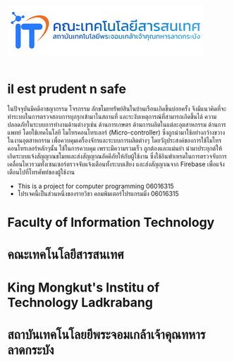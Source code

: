 <br><br>
[<img src="itkmitl.png">](http://www.it.kmitl.ac.th)
<br><br>

# il est prudent n safe
  ในปัจจุบันมีคดีอาชญากรรม โจรกรรม ลักขโมยทรัพย์สินในบ้านเรือนเกิดขึ้นบ่อยครั้ง จึงมีแนวคิดที่จะทำระบบในการตรวจสอบการบุกรุกเข้ามาในสถานที่ และระงับเหตุการณ์ที่สามารถเกิดขึ้นได้ ความปลอดภัยในระบบการทำงานด้านต่างๆเช่น ด้านการเกษตร ด้านการผลิตในแต่ละอุตสาหกรรม ด้านการแพทย์ โดยใช้เทคโนโลยี ไมโทรคอนโทรเลอร์ (Micro-controller) ซึ่งถูกนำมาใช้อย่างกว้างขวางในงานอุตสาหกรรม เพื่อควบคุมเครื่องจักรและระบบการผลิตต่างๆ โดยวัถุประสงค์ของการใช้ไมโทรคอนโทรเลอร์หลักๆนั้น ใช้ในการควบคุม เพราะมีความรวมเร็ว ถูกต้องและแม่นยำ นำมาประยุกต์ให้เกิดระบบแจ้งสัญญาณขโมยและส่งสัญญาณอัคคีภัยให้กับผู้ใช้งาน ซึ่งใช้อินฟาเหรดในการตรวจจับการเคลื่อนไหวรวมทั้งเซนเซอร์ตรวจจับแจ้งเตือนทั้งระบบเสียง และส่งสัญญาณจาก Firebase เพื่อแจ้งเตือนไปที่โทรศัพท์ของผู้ใช้งาน

- This is a project for computer programming 06016315
- โปรเจคนี้เป็นส่วนหนึ่งของรายวิชา คอมพิมเตอร์โปรแกรมมิ่ง 06016315



# Faculty of Information Technology
# คณะเทคโนโลยีสารสนเทศ

# King Mongkut's Institu of Technology Ladkrabang
# สถาบันเทคโนโลยยีพระจอมเกล้าเจ้าคุณทหารลาดกระบัง

